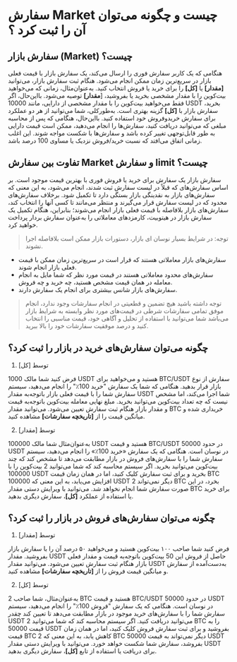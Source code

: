 
# سفارش Market چیست و چگونه می‌توان آن را ثبت کرد ؟

## سفارش بازار (Market) چیست؟

هنگامی که یک کاربر سفارش فوری را ارسال می‌کند، یک سفارش بازار با قیمت فعلی بازار در سریع‌ترین زمان ممکن انجام می‌شود.
هنگام ثبت سفارش بازار، می‌توانید **[مقدار]** یا **[کل]** را برای خرید یا فروش انتخاب کنید.
به‌عنوان‌مثال، زمانی که می‌خواهید بیت‌کوین را با مقدار مشخصی بخرید یا بفروشید، [**مقدار]** توصیه می‌شود. بااین‌حال، اگر فقط می‌خواهید بیت‌کوین را با مقدار مشخصی از دارایی، مانند 10000 USDT بخرید، سفارش بازار با **[کل]** گزینه بهتری است.
به‌طورکلی، شما می‌توانید از هر دو عملکرد برای سفارش خریدوفروش خود استفاده کنید. بااین‌حال، هنگامی که پس از محاسبه مبلغی که می‌توانید دریافت کنید، سفارش‌ها را انجام می‌دهید، ممکن است قیمت دارایی به طور قابل‌توجهی تغییر کرده باشد و سفارش‌ها با شکست مواجه شوند. این اغلب زمانی اتفاق می‌افتد که نسبت خرید/فروش نزدیک یا مساوی 100 درصد باشد.

## تفاوت بین سفارش Market  و سفارش limit  چیست؟

سفارش بازار یک سفارش برای خرید یا فروش فوری با بهترین قیمت موجود است. بر اساس سفارش‌های که قبلاً در لیست سفارش ثبت شدند، انجام می‌شود، به این معنی که سفارش‌های بازار به نقدینگی بازار بستگی دارد تا تکمیل شود. برخلاف سفارش‌های محدود که در لیست سفارش قرار می‌گیرند و منتظر می‌مانند تا کسی آنها را انتخاب کند، سفارش‌های بازار بلافاصله با قیمت فعلی بازار انجام می‌شوند؛ بنابراین، هنگام تکمیل یک سفارش بازار در هیتوبیت، کارمزدهای معاملاتی را به‌عنوان سفارش بردار پرداخت خواهید کرد.

> توجه: در شرایط بسیار نوسان ای بازار، دستورات بازار ممکن است بلافاصله اجرا نشوند.

-	سفارش‌های بازار معاملاتی هستند که قرار است در سریع‌ترین زمان ممکن با قیمت فعلی بازار انجام شوند.
-	سفارش‌های محدود معاملاتی هستند در قیمت مورد نظر که شما مایل به انجام معامله در همان قیمت مشخص هستید، چه خرید و چه فروش.
-	سفارش‌های بازار شانس بیشتری برای انجام یک سفارش دارند.

> توجه داشته باشید هیچ تضمین و قطعیتی در انجام سفارشات وجود ندارد، انجام موفق تمامی سفارشات شرطی در قیمت‌های مورد نظر وابسته به شرایط بازار می‌باشد شما می‌توانید با استفاده از تحلیل و آگاهی خود، قیمت مناسبی را انتخاب کنید و درصد موفقیت سفارشات خود را بالا ببرید.
 
## چگونه می‌توان سفارش‌های خرید در بازار را ثبت کرد؟

1.	توسط [کل]

فرض کنید شما مالک 1000 USDT هستید و می‌خواهید برای BTC/USDT سفارش از نوع بازار قرار بدهید. هنگامی که شما یک سفارش "خرید 100٪" را انجام می‌دهید، سیستم سفارش شما را با قیمت فعلی بازار باتوجه‌به مقدار USDT شما اجرا می‌کند، اما مشخص نیست که چه تعداد بیت‌کوین می‌توانید بخرید. مبلغ نهایی معامله بیت‌کوین باتوجه‌به قیمت و مقدار بازار هنگام ثبت سفارش تعیین می‌شود. می‌توانید مقدار BTC خریداری شده و میانگین قیمت را از **[تاریخچه سفارشات]** مشاهده کنید.

2.	توسط [مقدار]

به‌عنوان‌مثال شما مالک 100000 USDT هستید و قیمت BTC/USDT در حدود 50000 USDT در نوسان است. هنگامی که یک سفارش «خرید 100٪» را انجام می‌دهید، سیستم سفارش شما را با سفارش‌های فروش در بازار مطابقت می‌دهد تا مشخص کند که چند بیت‌کوین می‌توانید بخرید.
اگر سیستم محاسبه کند که شما می‌توانید 2 بیت‌کوین را با 100000 USDT بخرید و برای ثبت سفارش کلیک کنید، اما در همان زمان قیمت BTC افزایش می‌یابد، به این معنی که 100000 USDT دیگر نمی‌تواند 2 BTC بخرد، در این صورت سفارش شما انجام نخواهد شد. می‌توانید با ویرایش دستی مقدار BTC برای خرید یا استفاده از عملکرد **[کل]**، سفارش دیگری بدهید.

## چگونه می‌توان سفارش‌های فروش در بازار را ثبت کرد؟

1.	توسط [مقدار]

فرض کنید شما صاحب ۱۰۰ بیت‌کوین هستید و می‌خواهید ۵۰ درصد آن را با سفارش بازار بفروشید. مقدار USDT حاصل از فروش این 50 بیت‌کوین باتوجه‌به قیمت و مقدار فعلی بازار هنگام ثبت سفارش تعیین می‌شود. می‌توانید مقدار USDT به‌دست‌آمده از سفارش و میانگین قیمت فروش را از **[تاریخچه سفارشات]** مشاهده کنید.

2.	توسط [کل]

به‌عنوان‌مثال، شما صاحب 2 BTC هستید و قیمت BTC/USDT در حدود 50000 USDT در نوسان است. هنگامی که یک سفارش "فروش 100٪" را انجام می‌دهید، سیستم سفارش شما را با سفارش‌های خرید موجود در بازار مطابقت می‌دهد تا تعیین کند چقدر USDT می‌توانید دریافت کنید.
اگر سیستم محاسبه کند که شما می‌توانید  2 BTC را به قیمت 50000 USDT بفروشید و برای ثبت سفارش فروش کلیک کنید، اما در همان زمان قیمت BTC کاهش یابد، به این معنی که 2 BTC دیگر نمی‌تواند به قیمت 50000 USDT بفروشد، سفارش شما شکست خواهد خورد. می‌توانید با ویرایش دستی مقدار USDT برای دریافت یا استفاده از تابع **[کل]**، سفارش دیگری بدهید.


